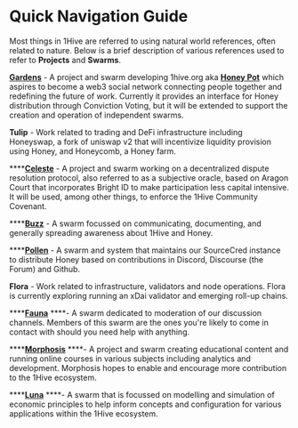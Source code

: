 # Quick Navigation Guide

Most things in 1Hive are referred to using natural world references, often related to nature. Below is a brief description of various references used to refer to **Projects** and **Swarms**.

[**Gardens**](../projects/gardens.md) - A project and swarm developing 1hive.org aka [**Honey Pot**](../projects/honey-pot/) which aspires to become a web3 social network connecting people together and redefining the future of work. Currently it provides an interface for Honey distribution through Conviction Voting, but it will be extended to support the creation and operation of independent swarms.

**Tulip** - Work related to trading and DeFi infrastructure including Honeyswap, a fork of uniswap v2 that will incentivize liquidity provision using Honey, and Honeycomb, a Honey farm.

\*\*\*\*[**Celeste**](../projects/celeste.md) - A project and swarm working on a decentralized dispute resolution protocol, also referred to as a subjective oracle, based on Aragon Court that incorporates Bright ID to make participation less capital intensive. It will be used, among other things, to enforce the 1Hive Community Covenant.

\*\*\*\*[**Buzz**](../community/swarms/buzz.md) - A swarm focussed on communicating, documenting, and generally spreading awareness about 1Hive and Honey.

\*\*\*\*[**Pollen**](../community/swarms/pollen.md) - A swarm and system that maintains our SourceCred instance to distribute Honey based on contributions in Discord, Discourse \(the Forum\) and Github.

**Flora** - Work related to infrastructure, validators and node operations. Flora is currently exploring running an xDai validator and emerging roll-up chains.

\*\*\*\*[**Fauna**](../community/swarms/fauna.md) ****- A swarm dedicated to moderation of our discussion channels. Members of this swarm are the ones you're likely to come in contact with should you need help with anything.

\*\*\*\*[**Morphosis**](../community/swarms/morphosis.md) ****- A project and swarm creating educational content and running online courses in various subjects including analytics and development. Morphosis hopes to enable and encourage more contribution to the 1Hive ecosystem.

\*\*\*\*[**Luna**](../community/swarms/luna.md) ****- A swarm that is focussed on modelling and simulation of economic principles to help inform concepts and configuration for various applications within the 1Hive ecosystem.

